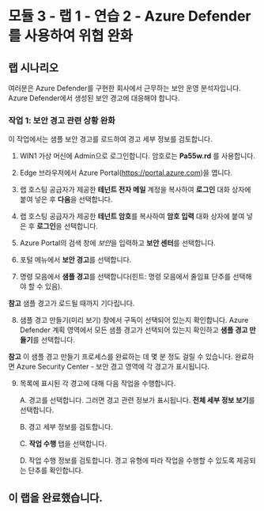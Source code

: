 ﻿# 모듈 3 - 랩 1 - 연습 2 - Azure Defender를 사용하여 위협 완화

## 랩 시나리오

여러분은 Azure Defender를 구현한 회사에서 근무하는 보안 운영 분석자입니다. Azure Defender에서 생성된 보안 경고에 대응해야 합니다.

### 작업 1: 보안 경고 관련 상황 완화

이 작업에서는 샘플 보안 경고를 로드하여 경고 세부 정보를 검토합니다.

1. WIN1 가상 머신에 Admin으로 로그인합니다. 암호로는 **Pa55w.rd** 를 사용합니다.  

2. Edge 브라우저에서 Azure Portal(https://portal.azure.com)을 엽니다.

3. 랩 호스팅 공급자가 제공한 **테넌트 전자 메일** 계정을 복사하여 **로그인** 대화 상자에 붙여 넣은 후 **다음**을 선택합니다.

4. 랩 호스팅 공급자가 제공한 **테넌트 암호**를 복사하여 **암호 입력** 대화 상자에 붙여 넣은 후 **로그인**을 선택합니다.

5. Azure Portal의 검색 창에 *보안*을 입력하고 **보안 센터**를 선택합니다.

6. 포털 메뉴에서 **보안 경고**를 선택합니다.

7. 명령 모음에서 **샘플 경고**를 선택합니다(힌트: 명령 모음에서 줄임표 단추를 선택해야 할 수 있음).

**참고** 샘플 경고가 로드될 때까지 기다립니다.

8. 샘플 경고 만들기(미리 보기) 창에서 구독이 선택되어 있는지 확인합니다.  Azure Defender 계획 영역에서 모든 샘플 경고가 선택되어 있는지 확인하고 **샘플 경고 만들기**를 선택합니다.  

**참고** 이 샘플 경고 만들기 프로세스를 완료하는 데 몇 분 정도 걸릴 수 있습니다.  완료하면 Azure Security Center - 보안 경고 영역에 각 경고가 표시됩니다.

9. 목록에 표시된 각 경고에 대해  다음 작업을 수행합니다.

    A. 경고를 선택합니다. 그러면 경고 관련 정보가 표시됩니다.  **전체 세부 정보 보기**를 선택합니다.

    B. 경고 세부 정보를 검토합니다.

    C. **작업 수행** 탭을 선택합니다.

    D. 작업 수행 정보를 검토합니다. 경고 유형에 따라 작업을 수행할 수 있도록 제공되는 단추를 확인합니다.

## 이 랩을 완료했습니다.
